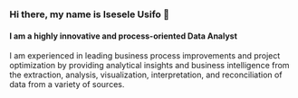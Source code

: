 ### Hi there, my name is Isesele Usifo 👋

#### I am a highly innovative and process-oriented Data Analyst

I am experienced in leading business process improvements and project optimization by providing analytical insights and business intelligence from the extraction, analysis, visualization, interpretation, and reconciliation of data from a variety of sources.
<!--
**iseseleusifo/iseseleusifo** is a ✨ _special_ ✨ repository because its `README.md` (this file) appears on your GitHub profile.

Here are some ideas to get you started:

- 🔭 I’m currently working on ...
- 🌱 I’m currently learning ...
- 👯 I’m looking to collaborate on ...
- 🤔 I’m looking for help with ...
- 💬 Ask me about ...
- 📫 How to reach me: ...
- 😄 Pronouns: ...
- ⚡ Fun fact: ...
-->
